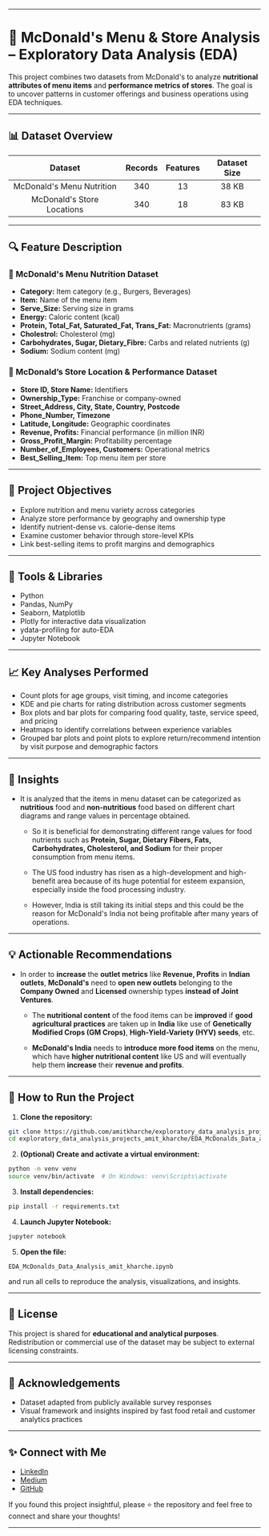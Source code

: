 
---
# 🍔 McDonald's Menu & Store Analysis – Exploratory Data Analysis (EDA)

This project combines two datasets from McDonald's to analyze **nutritional attributes of menu items** and **performance metrics of stores**. The goal is to uncover patterns in customer offerings and business operations using EDA techniques.

---

## 📊 Dataset Overview

| Dataset | Records | Features | Dataset Size |
|:--:|:--:|:--:|:--:|
| McDonald's Menu Nutrition | 340 | 13 | 38 KB |
| McDonald's Store Locations | 340 | 18 | 83 KB |

---

## 🔍 Feature Description

### 🍟 McDonald's Menu Nutrition Dataset
- **Category:** Item category (e.g., Burgers, Beverages)
- **Item:** Name of the menu item
- **Serve_Size:** Serving size in grams
- **Energy:** Caloric content (kcal)
- **Protein, Total_Fat, Saturated_Fat, Trans_Fat:** Macronutrients (grams)
- **Cholestrol:** Cholesterol (mg)
- **Carbohydrates, Sugar, Dietary_Fibre:** Carbs and related nutrients (g)
- **Sodium:** Sodium content (mg)

### 🏬 McDonald’s Store Location & Performance Dataset
- **Store ID, Store Name:** Identifiers
- **Ownership_Type:** Franchise or company-owned
- **Street_Address, City, State, Country, Postcode**
- **Phone_Number, Timezone**
- **Latitude, Longitude:** Geographic coordinates
- **Revenue, Profits:** Financial performance (in million INR)
- **Gross_Profit_Margin:** Profitability percentage
- **Number_of_Employees, Customers:** Operational metrics
- **Best_Selling_Item:** Top menu item per store

---

## 📌 Project Objectives

- Explore nutrition and menu variety across categories
- Analyze store performance by geography and ownership type
- Identify nutrient-dense vs. calorie-dense items
- Examine customer behavior through store-level KPIs
- Link best-selling items to profit margins and demographics

---

## 🔧 Tools & Libraries

- Python
- Pandas, NumPy
- Seaborn, Matplotlib
- Plotly for interactive data visualization
- ydata-profiling for auto-EDA
- Jupyter Notebook

---

## 📈 Key Analyses Performed

- Count plots for age groups, visit timing, and income categories
- KDE and pie charts for rating distribution across customer segments
- Box plots and bar plots for comparing food quality, taste, service speed, and pricing
- Heatmaps to identify correlations between experience variables
- Grouped bar plots and point plots to explore return/recommend intention by visit purpose and demographic factors

---

## 📌 Insights

- It is analyzed that the items in menu dataset can be categorized as **nutritious** food and **non-nutritious** food based on different chart diagrams and range values in percentage obtained.

  - So it is beneficial for demonstrating different range values for food nutrients such as **Protein, Sugar, Dietary Fibers, Fats, Carbohydrates, Cholesterol, and Sodium** for their proper consumption from menu items.

  - The US food industry has risen as a high-development and high-benefit area because of its huge potential for esteem expansion, especially inside the food processing industry.

  - However, India is still taking its initial steps and this could be the reason for McDonald's India not being profitable after many years of operations.


---

## 💡 Actionable Recommendations

- In order to **increase** the **outlet metrics** like **Revenue, Profits** in **Indian outlets**, **McDonald's** need to **open new outlets** belonging to the **Company Owned** and **Licensed** ownership types **instead of Joint Ventures**.

  - The **nutritional content** of the food items can be **improved** if **good agricultural practices** are taken up in **India** like use of **Genetically Modified Crops (GM Crops)**, **High-Yield-Variety (HYV) seeds**, etc.

  - **McDonald's India** needs to **introduce more food items** on the menu, which have **higher nutritional content** like US and will eventually help them **increase** their **revenue and profits**.

---

## 🧪 How to Run the Project

1. **Clone the repository:**
```bash
git clone https://github.com/amitkharche/exploratory_data_analysis_projects_amit_kharche.git
cd exploratory_data_analysis_projects_amit_kharche/EDA_McDonalds_Data_amit_kharche
````

2. **(Optional) Create and activate a virtual environment:**

```bash
python -m venv venv
source venv/bin/activate  # On Windows: venv\Scripts\activate
```

3. **Install dependencies:**

```bash
pip install -r requirements.txt
```

4. **Launch Jupyter Notebook:**

```bash
jupyter notebook
```

5. **Open the file:**

```
EDA_McDonalds_Data_Analysis_amit_kharche.ipynb
```

and run all cells to reproduce the analysis, visualizations, and insights.

---

## 📜 License

This project is shared for **educational and analytical purposes**. Redistribution or commercial use of the dataset may be subject to external licensing constraints.

---

## 🤝 Acknowledgements

* Dataset adapted from publicly available survey responses
* Visual framework and insights inspired by fast food retail and customer analytics practices

---

## ✨ Connect with Me

* [LinkedIn](https://www.linkedin.com/in/amit-kharche)
* [Medium](https://medium.com/@amitkharche14)
* [GitHub](https://github.com/amitkharche)

If you found this project insightful, please ⭐ the repository and feel free to connect and share your thoughts!

---